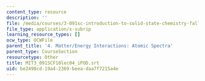 ```yaml
---
content_type: resource
description: ''
file: /media/courses/3-091sc-introduction-to-solid-state-chemistry-fall-2010/be2498cd19a42369beeadaa7f7215a4e_MIT3_091SCF10lec04_iPOD.srt
file_type: application/x-subrip
learning_resource_types: []
ocw_type: OCWFile
parent_title: '4. Matter/Energy Interactions: Atomic Spectra'
parent_type: CourseSection
resourcetype: Other
title: MIT3_091SCF10lec04_iPOD.srt
uid: be2498cd-19a4-2369-beea-daa7f7215a4e
---
```

